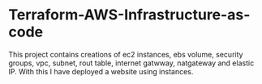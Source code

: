 # Terraform-AWS-Infrastructure-as-code
This project contains creations of ec2 instances, ebs volume, security groups, vpc, subnet, rout table, internet gatwway, natgateway and elastic IP. With this I have deployed a website using instances.
